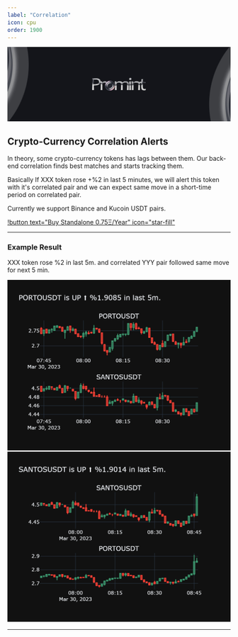 ```yaml
---
label: "Correlation"
icon: cpu
order: 1900
---
```


![](/static/headers/promint-banner.jpg)


## Crypto-Currency Correlation Alerts

In theory, some crypto-currency tokens has lags between them.
Our back-end correlation finds best matches and starts tracking them.

Basically If XXX token rose +%2 in last 5 minutes, we will alert this token with it's correlated pair and
we can expect same move in a short-time period on correlated pair.

Currently we support Binance and Kucoin USDT pairs.

[!button text="Buy Standalone 0.75Ξ/Year" icon="star-fill"](https://twitter.com/promintcc)

---

### Example Result

XXX token rose %2 in last 5m. and correlated YYY pair followed same move for next 5 min.

![](/crypto/images/PORTOUSDT_37a14cPORTOUSDT.png) ![](/crypto/images/SANTOSUSDT_c5276dSANTOSUSDT.png)

---